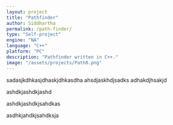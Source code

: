 ```yaml
---
layout: project
title: "Pathfinder"
author: Siddhartha
permalink: /path-finder/
type: "Self-project"
engine: "NA"
language: "C++"
platform: "PC"
description: "Pathfinder written in C++."
image: "/assets/projects/Path0.png"
---
```


sadasjkdhkasjdhaskjdhkasdha
ahsdjaskhdjsadks
adhakdjhsakjd

ashdkjashdkjashd

ashdkjashdkjsahdkas


asdhkjahdkjsahdksja
